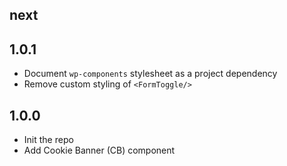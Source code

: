 ## next

## 1.0.1

- Document `wp-components` stylesheet as a project dependency
- Remove custom styling of `<FormToggle/>`

## 1.0.0

- Init the repo
- Add Cookie Banner (CB) component
